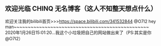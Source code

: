 ## 欢迎光临   CHINQ 无名博客（这人不知整天想点什么）
欢迎关注我的bilibili首页>>>https://space.bilibili.com/341532844
@O7I2 hey man~~~~~~~~~~~~~~~~~~~~~~~~~~~~~~~~~~~~~~~~~~~~~~~~
2020年1月26日15:01:20...我这个小垃圾把自己的网站做出来了（PS:其实是你@O7I2）
